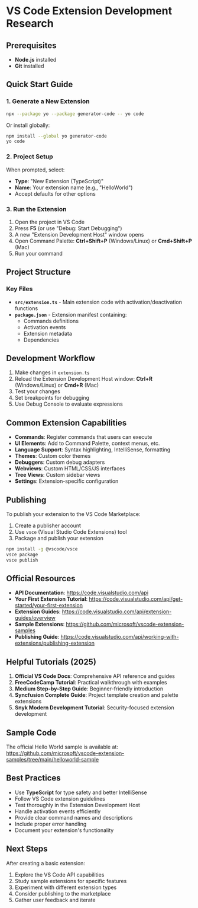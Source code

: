 # VS Code Extension Development Research

## Prerequisites
- **Node.js** installed
- **Git** installed

## Quick Start Guide

### 1. Generate a New Extension

```bash
npx --package yo --package generator-code -- yo code
```

Or install globally:
```bash
npm install --global yo generator-code
yo code
```

### 2. Project Setup

When prompted, select:
- **Type**: "New Extension (TypeScript)"
- **Name**: Your extension name (e.g., "HelloWorld")
- Accept defaults for other options

### 3. Run the Extension

1. Open the project in VS Code
2. Press **F5** (or use "Debug: Start Debugging")
3. A new "Extension Development Host" window opens
4. Open Command Palette: **Ctrl+Shift+P** (Windows/Linux) or **Cmd+Shift+P** (Mac)
5. Run your command

## Project Structure

### Key Files
- **`src/extension.ts`** - Main extension code with activation/deactivation functions
- **`package.json`** - Extension manifest containing:
  - Commands definitions
  - Activation events
  - Extension metadata
  - Dependencies

## Development Workflow

1. Make changes in `extension.ts`
2. Reload the Extension Development Host window: **Ctrl+R** (Windows/Linux) or **Cmd+R** (Mac)
3. Test your changes
4. Set breakpoints for debugging
5. Use Debug Console to evaluate expressions

## Common Extension Capabilities

- **Commands**: Register commands that users can execute
- **UI Elements**: Add to Command Palette, context menus, etc.
- **Language Support**: Syntax highlighting, IntelliSense, formatting
- **Themes**: Custom color themes
- **Debuggers**: Custom debug adapters
- **Webviews**: Custom HTML/CSS/JS interfaces
- **Tree Views**: Custom sidebar views
- **Settings**: Extension-specific configuration

## Publishing

To publish your extension to the VS Code Marketplace:
1. Create a publisher account
2. Use `vsce` (Visual Studio Code Extensions) tool
3. Package and publish your extension

```bash
npm install -g @vscode/vsce
vsce package
vsce publish
```

## Official Resources

- **API Documentation**: https://code.visualstudio.com/api
- **Your First Extension Tutorial**: https://code.visualstudio.com/api/get-started/your-first-extension
- **Extension Guides**: https://code.visualstudio.com/api/extension-guides/overview
- **Sample Extensions**: https://github.com/microsoft/vscode-extension-samples
- **Publishing Guide**: https://code.visualstudio.com/api/working-with-extensions/publishing-extension

## Helpful Tutorials (2025)

1. **Official VS Code Docs**: Comprehensive API reference and guides
2. **FreeCodeCamp Tutorial**: Practical walkthrough with examples
3. **Medium Step-by-Step Guide**: Beginner-friendly introduction
4. **Syncfusion Complete Guide**: Project template creation and palette extensions
5. **Snyk Modern Development Tutorial**: Security-focused extension development

## Sample Code

The official Hello World sample is available at:
https://github.com/microsoft/vscode-extension-samples/tree/main/helloworld-sample

## Best Practices

- Use **TypeScript** for type safety and better IntelliSense
- Follow VS Code extension guidelines
- Test thoroughly in the Extension Development Host
- Handle activation events efficiently
- Provide clear command names and descriptions
- Include proper error handling
- Document your extension's functionality

## Next Steps

After creating a basic extension:
1. Explore the VS Code API capabilities
2. Study sample extensions for specific features
3. Experiment with different extension types
4. Consider publishing to the marketplace
5. Gather user feedback and iterate
